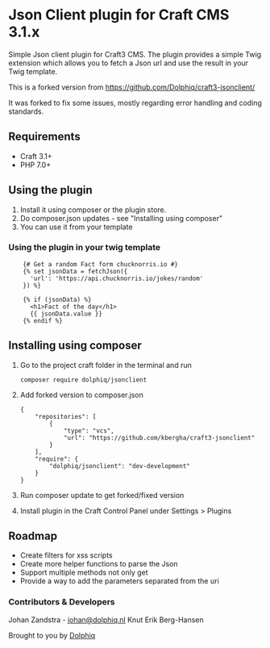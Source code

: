 # Json Client plugin for Craft CMS 3.1.x

Simple Json client plugin for Craft3 CMS. The plugin provides a simple Twig extension which allows you to fetch a Json url and use the result in your Twig template.

This is a forked version from https://github.com/Dolphiq/craft3-jsonclient/

It was forked to fix some issues, mostly regarding error handling and
coding standards.

## Requirements
* Craft 3.1+
* PHP 7.0+

## Using the plugin
1. Install it using composer or the plugin store.
2. Do composer.json updates - see "Installing using composer"
3. You can use it from your template

### Using the plugin in your twig template
        {# Get a random Fact form chucknorris.io #}
        {% set jsonData = fetchJson({
          'url': 'https://api.chucknorris.io/jokes/random'
        }) %}

        {% if (jsonData) %}
          <h1>Fact of the day</h1>
          {{ jsonData.value }}
        {% endif %}


## Installing using composer
1. Go to the project craft folder in the terminal and run

       composer require dolphiq/jsonclient

2. Add forked version to composer.json

       {
           "repositories": [
               {
                   "type": "vcs",
                   "url": "https://github.com/kbergha/craft3-jsonclient"
               }
           ],
           "require": {
               "dolphiq/jsonclient": "dev-development"
           }
       }

3. Run composer update to get forked/fixed version
4. Install plugin in the Craft Control Panel under Settings > Plugins

## Roadmap
- Create filters for xss scripts
- Create more helper functions to parse the Json
- Support multiple methods not only get
- Provide a way to add the parameters separated from the uri

### Contributors & Developers
Johan Zandstra - johan@dolphiq.nl
Knut Erik Berg-Hansen

Brought to you by [Dolphiq](https://dolphiq.nl)
